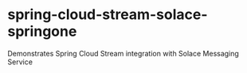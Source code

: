 # spring-cloud-stream-solace-springone
 Demonstrates Spring Cloud Stream integration with Solace Messaging Service
